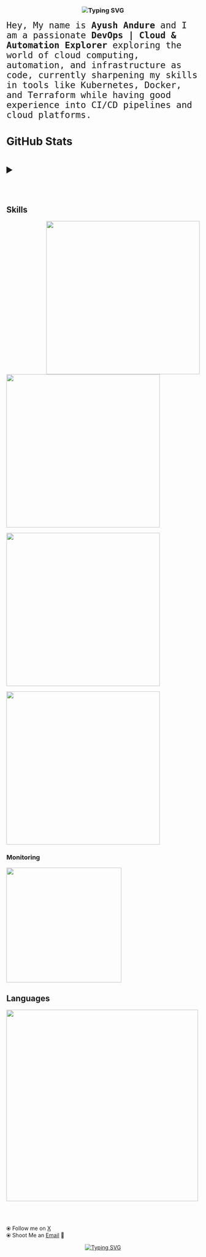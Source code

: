 <h3 align="center" <a href="https://git.io/typing-svg"><img src="https://readme-typing-svg.demolab.com?font=monoscope&weight=500&size=30&duration=2000&pause=300&center=true&vCenter=true&width=435&lines=Hi+there%2C+I'm+Ayush+Andure;I+hope+you're+doing;Well!+%3A)" alt="Typing SVG" /></a></h3>
 
<p align="left" style="font-family: 'Segoe UI', Tahoma, Geneva, Verdana, sans-serif', monospace;font-size:28px">
  <samp style="font-size: 23px">
    Hey, My name is <b style="font-size: 23px";>Ayush Andure</b> and I am a passionate <b>DevOps | Cloud & Automation Explorer</b> exploring the world of cloud computing, automation, and infrastructure as code, currently sharpening my skills in tools like Kubernetes, Docker, and Terraform while having good experience into CI/CD pipelines and cloud platforms. 
  </samp>
  <br/>
</p>
  
<h1><b>GitHub Stats</b><h1>
<details>
<summary><h3><b></b><h3></summary>
  
<p align="center">
  <!-- Compact Stats -->
  <a href="https://github.com/ayushhhhyqxv">
    <img height="180em" src="https://github-readme-stats.vercel.app/api?username=ayushhhhyqxv&show_icons=true&theme=radical&include_all_commits=true&count_private=true"/>
  </a>
  <br>

  <br>
  <!-- Activity Graph -->
  <img src="https://github-readme-activity-graph.vercel.app/graph?username=ayushhhhyqxv&theme=react-dark&hide_border=true&area=true" width="100%"/>
</p>
</details>

## Skills

<img align='right' src="https://media.giphy.com/media/jRf5fsn8G6YaogAWxn/giphy.gif" width="400">
  <p align="left" width="400">
  <a href="https://skillicons.dev">
    <img src="https://skillicons.dev/icons?i=kubernetes,docker,jenkins,terraform" width="400"/>
  </a>
</p>

<p align="left" width="400">
  <a href="https://skillicons.dev">
    <img src="https://skillicons.dev/icons?i=bash,ansible,ubuntu,vim" width="400"/>
  </a>
</p>

<p align="left" width="400">
  <a href="https://skillicons.dev">
    <img src="https://skillicons.dev/icons?i=aws,gcp,gitlab,tailwind" width="400"/>
  </a>
</p>
   
### Monitoring
  <p align="left" width="300">
  <a href="https://skillicons.dev">
    <img src="https://skillicons.dev/icons?i=grafana,prometheus," width="300"/>
  </a>
</p>

## Languages
  <p align="left" width="400">
  <a href="https://skillicons.dev">
    <img src="https://skillicons.dev/icons?i=go,javascript,typescript,java,python,c" width="500"/>
  </a>
</p>

<br>
<br>

⦿ Follow me on [X](https://x.com/_Ayush29)  <br>
⦿ Shoot Me an [Email](mailto:ayushpadhaikar@gmail.com) 💌 <br>

<div align="center">
  <p align="center"><a href="https://git.io/typing-svg"><img src="https://readme-typing-svg.demolab.com?font=monoscope&weight=500&size=30&duration=3000&pause=800&color=60F74D&background=5A56FF00&center=true&vCenter=true&width=435&lines=Thanks%2C+You're+Awesome+%3A)" alt="Typing SVG" /></a></p>
</div>
